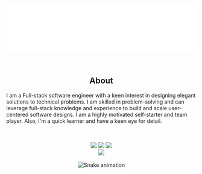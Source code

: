 
<p align="center">
<img src="header.svg" />
</p>
<br/>
<div align="center">
<h2> About </h2>
  <p align="start">
  I am a Full-stack software engineer with a keen interest in designing elegant solutions to technical problems. I am skilled in problem-solving and can leverage full-stack knowledge and experience to build and scale user-centered software designs.
I am a highly motivated self-starter and team player. Also, I'm a quick learner and have a keen eye for detail.
  </p>
 
   <br />
  <br/>
 <td>
<tr><img height="180em" src="https://github-readme-stats.vercel.app/api?username=collins1968&show_icons=true&theme=github_dark&include_all_commits=true&count_private=true"/></tr>
<tr><img height="180em" src="https://github-readme-stats.vercel.app/api/top-langs/?username=collins1968&layout=compact&langs_count=7&theme=github_dark"/></tr>
 <tr><img src="https://github-readme-streak-stats.herokuapp.com/?user=collins1968&show_icons=true&locale=en&layout=compact&theme=tokyonight"/></tr>
<td>
<br/>
<a href="https://www.linkedin.com/in/collins1968/" target="_blank"><img src="https://img.shields.io/badge/-LinkedIn-00008b?style=for-the-badge&logo=linkedin&logoColor=white" target="_blank"></a> 

![Snake animation](https://github.com/collins1968/collins1968/blob/output/github-contribution-grid-snake.svg)                                    
